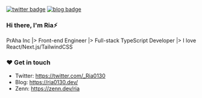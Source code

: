[![twitter badge](https://img.shields.io/badge/twitter-__Ria0130-1da1f2?style=flat-square&logo=twitter)](https://twitter.com/_Ria0130) [![blog badge](https://img.shields.io/badge/blog-ria0130.dev-1f425f?style=flat-square)](https://po3rin.com)

### Hi there, I'm Ria⚡
PrAha Inc
|> Front-end Engineer
|> Full-stack TypeScript Developer
|> I love React/Next.js/TailwindCSS

### ❤️ Get in touch

* Twitter: https://twitter.com/_Ria0130
* Blog: https://ria0130.dev/
* Zenn: https://zenn.dev/ria
